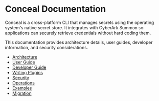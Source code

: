 # Conceal Documentation

Conceal is a cross-platform CLI that manages secrets using the operating system's
native secret store. It integrates with CyberArk Summon so applications can
securely retrieve credentials without hard coding them.

This documentation provides architecture details, user guides, developer
information, and security considerations.

* [Architecture](architecture/DESIGN.md)
* [User Guide](user-guide/INSTALLATION.md)
* [Developer Guide](developer-guide/CONTRIBUTING.md)
* [Writing Plugins](developer-guide/PLUGIN.md)
* [Security](security/THREAT-MODEL.md)
* [Operations](operations/TROUBLESHOOTING.md)
* [Examples](examples/basic-usage.md)
* [Migration](../docs/MIGRATION.md)
